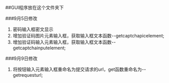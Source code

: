 ﻿##GUI程序放在这个文件夹下

###9月5日修改
 1. 密码输入框密文显示
 1. 增加验证码图片元素输入框，获取输入框文本函数--getcaptchapicelement;
 1. 增加验证码输入元素输入框，获取输入框文本函数--getcaptchainputelement;

###9月9日修改
 1. 将按钮输入元素输入框重命名为提交请求的url，get函数重命名为--getrequesturl;